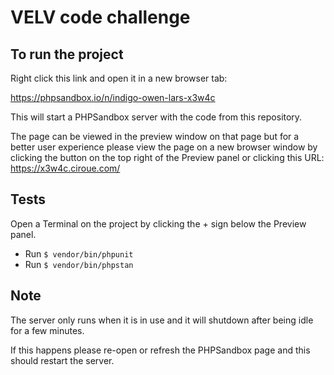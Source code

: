 # VELV code challenge

## To run the project

Right click this link and open it in a new browser tab: 

https://phpsandbox.io/n/indigo-owen-lars-x3w4c

This will start a PHPSandbox server with the code from this repository.

The page can be viewed in the preview window on that page but for a better user experience please view the page on a new browser window by clicking the button on the top right of the Preview panel or clicking this URL: https://x3w4c.ciroue.com/

## Tests
Open a Terminal on the project by clicking the + sign below the Preview panel.
* Run ```$ vendor/bin/phpunit```
* Run ```$ vendor/bin/phpstan```

## Note
The server only runs when it is in use and it will shutdown after being idle for a few minutes.

If this happens please re-open or refresh the PHPSandbox page and this should restart the server.
